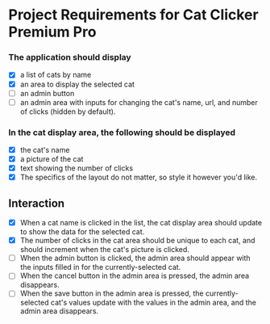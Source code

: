 # Project Requirements for Cat Clicker Premium Pro

### The application should display

- [x] a list of cats by name
- [x]  an area to display the selected cat
- [ ]  an admin button
- [ ]  an admin area with inputs for changing the cat's name, url, and number of clicks (hidden by default).

### In the cat display area, the following should be displayed

- [x]  the cat's name
- [x] a picture of the cat
- [x]  text showing the number of clicks
- [x]  The specifics of the layout do not matter, so style it however you'd like.

## Interaction

- [x]  When a cat name is clicked in the list, the cat display area should update to show the data for the selected cat.
- [x]  The number of clicks in the cat area should be unique to each cat, and should increment when the cat's picture is clicked.
- [ ]  When the admin button is clicked, the admin area should appear with the inputs filled in for the currently-selected cat.
- [ ]  When the cancel button in the admin area is pressed, the admin area disappears.
- [ ]  When the save button in the admin area is pressed, the currently-selected cat's values update with the values in the admin area, and the admin area disappears.
